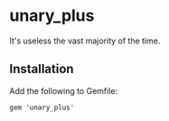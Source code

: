 # unary_plus

It's useless the vast majority of the time.

## Installation

Add the following to Gemfile:

```
gem 'unary_plus'
```

